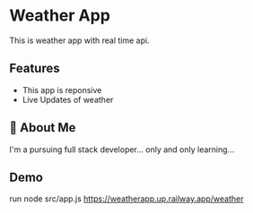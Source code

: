 
# Weather App

This is weather app with real time api.


## Features

- This app is reponsive 
- Live Updates of weather



## 🚀 About Me
I'm a pursuing full stack developer...
only and only learning...

## Demo
run node src/app.js 
https://weatherapp.up.railway.app/weather



